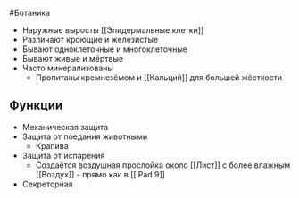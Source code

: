 #Ботаника 
- Наружные выросты [[Эпидермальные клетки]]
- Различают кроющие и железистые
- Бывают одноклеточные и многоклеточные
- Бывают живые и мёртвые
- Часто минерализованы
	- Пропитаны кремнезёмом и [[Кальций]] для большей жёсткости
## Функции
- Механическая защита
- Защита от поедания животными
	- Крапива
- Защита от испарения
	- Создаётся воздушная прослойка около [[Лист]] с более влажным [[Воздух]] - прямо как в [[iPad 9]] 
- Секреторная 